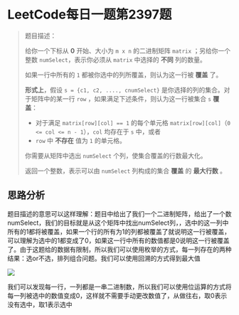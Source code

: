 # LeetCode每日一题第2397题

> 题目描述：
>
> 给你一个下标从 **0** 开始、大小为 `m x n` 的二进制矩阵 `matrix` ；另给你一个整数 `numSelect`，表示你必须从 `matrix` 中选择的 **不同** 列的数量。
>
> 如果一行中所有的 `1` 都被你选中的列所覆盖，则认为这一行被 **覆盖** 了。
>
> **形式上**，假设 `s = {c1, c2, ...., cnumSelect}` 是你选择的列的集合。对于矩阵中的某一行 `row` ，如果满足下述条件，则认为这一行被集合 `s` **覆盖**：
>
> - 对于满足 `matrix[row][col] == 1` 的每个单元格 `matrix[row][col]`（`0 <= col <= n - 1`），`col` 均存在于 `s` 中，或者
> - `row` 中 **不存在** 值为 `1` 的单元格。
>
> 你需要从矩阵中选出 `numSelect` 个列，使集合覆盖的行数最大化。
>
> 返回一个整数，表示可以由 `numSelect` 列构成的集合 **覆盖** 的 **最大行数** 。

## 思路分析

题目描述的意思可以这样理解：题目中给出了我们一个二进制矩阵，给出了一个数numSelect，我们的目标就是从这个矩阵中找出numSelect列，，选中的这一列中所有的1都将被覆盖，如果一个行的所有为1的列都被覆盖了就说明这一行被覆盖，可以理解为选中的1都变成了0，如果这一行中所有的数值都是0说明这一行被覆盖了。由于这题给的数据有限制，所以我们可以使用枚举的方式，每一列存在的两种结果：选or不选，排列组合问题。我们可以使用回溯的方式得到最大值

![](C:\Users\18777\Desktop\note\LeetCode\2397\2397\1704306027-csYPlX-image-20240104014959159.png)



我们可以发现每一行，一列都是一串二进制数，所以我们可以使用位运算的方式将每一列被选中的数值变成0，这样就不需要手动更改数值了，从做往右，取0表示没有选中，取1表示选中